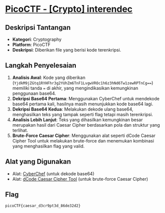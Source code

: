 # [PicoCTF - [Crypto] interendec](https://play.picoctf.org/practice/challenge/418?category=2&difficulty=1&page=1)
## Deskripsi Tantangan
- **Kategori**: Cryptography
- **Platform**: PicoCTF 
- **Deskripsi**: Diberikan file yang berisi kode terenkripsi.

## Langkah Penyelesaian
1. **Analisis Awal**: Kode yang diberikan (`YjdkM9jZGtq1RYHFhr3g2YUhZm6TnF1LvgwVROc1h6z3hNd6Tw1zewRPTnCg==`) memiliki tanda `=` di akhir, yang mengindikasikan kemungkinan penggunaan base64.
2. **Dekripsi Base64 Pertama**: Menggunakan CyberChef untuk mendekode base64 pertama kali, hasilnya masih menunjukkan kode base64 lagi.
3. **Dekripsi Base64 Kedua**: Melakukan dekode ulang base64, menghasilkan teks yang tampak seperti flag tetapi masih terenkripsi.
4. **Analisis Lebih Lanjut**: Teks yang dihasilkan kemungkinan besar merupakan hasil dari Caesar Cipher berdasarkan pola dan struktur yang terlihat.
5. **Brute-Force Caesar Cipher**: Menggunakan alat seperti dCode Caesar Cipher Tool untuk melakukan brute-force dan menemukan kombinasi yang menghasilkan flag yang valid.

## Alat yang Digunakan
- Alat: [CyberChef](https://cyberchef.io/) (untuk dekode base64) 
- Alat: [dCode Caesar Cipher Tool](https://www.dcode.fr/caesar-cipher) (untuk brute-force Caesar Cipher) 

## Flag
`picoCTF{caesar_d3cr9pt3d_86de32d2}`
